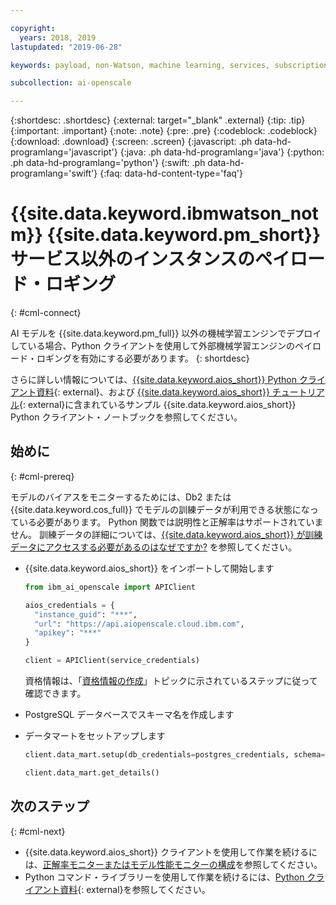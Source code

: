 ```yaml
---

copyright:
  years: 2018, 2019
lastupdated: "2019-06-28"

keywords: payload, non-Watson, machine learning, services, subscription

subcollection: ai-openscale

---
```


{:shortdesc: .shortdesc}
{:external: target="_blank" .external}
{:tip: .tip}
{:important: .important}
{:note: .note}
{:pre: .pre}
{:codeblock: .codeblock}
{:download: .download}
{:screen: .screen}
{:javascript: .ph data-hd-programlang='javascript'}
{:java: .ph data-hd-programlang='java'}
{:python: .ph data-hd-programlang='python'}
{:swift: .ph data-hd-programlang='swift'}
{:faq: data-hd-content-type='faq'}

# {{site.data.keyword.ibmwatson_notm}} {{site.data.keyword.pm_short}} サービス以外のインスタンスのペイロード・ロギング
{: #cml-connect}

AI モデルを {{site.data.keyword.pm_full}} 以外の機械学習エンジンでデプロイしている場合、Python クライアントを使用して外部機械学習エンジンのペイロード・ロギングを有効にする必要があります。
{: shortdesc}

さらに詳しい情報については、[{{site.data.keyword.aios_short}} Python クライアント資料](http://ai-openscale-python-client.mybluemix.net/){: external}、および [{{site.data.keyword.aios_short}} チュートリアル](https://github.com/pmservice/ai-openscale-tutorials/blob/master/README.md){: external}に含まれているサンプル {{site.data.keyword.aios_short}} Python クライアント・ノートブックを参照してください。

## 始めに
{: #cml-prereq}

モデルのバイアスをモニターするためには、Db2 または {{site.data.keyword.cos_full}} でモデルの訓練データが利用できる状態になっている必要があります。 Python 関数では説明性と正解率はサポートされていません。 訓練データの詳細については、[{{site.data.keyword.aios_short}} が訓練データにアクセスする必要があるのはなぜですか?](/docs/services/ai-openscale?topic=ai-openscale-trainingdata#trainingdata) を参照してください。

- {{site.data.keyword.aios_short}} をインポートして開始します

    ```python
    from ibm_ai_openscale import APIClient

    aios_credentials = {
      "instance_guid": "***",
      "url": "https://api.aiopenscale.cloud.ibm.com",
      "apikey": "***"
    }

    client = APIClient(service_credentials)
    ```
  資格情報は、「[資格情報の作成](/docs/services/ai-openscale?topic=ai-openscale-cred-create)」トピックに示されているステップに従って確認できます。

- PostgreSQL データベースでスキーマ名を作成します

- データマートをセットアップします

    ```python
    client.data_mart.setup(db_credentials=postgres_credentials, schema=schemaName)

    client.data_mart.get_details()
    ```


## 次のステップ
{: #cml-next}

- {{site.data.keyword.aios_short}} クライアントを使用して作業を続けるには、[正解率モニターまたはモデル性能モニターの構成](/docs/services/ai-openscale?topic=ai-openscale-acc-monitor)を参照してください。
- Python コマンド・ライブラリーを使用して作業を続けるには、[Python クライアント資料](http://ai-openscale-python-client.mybluemix.net/){: external}を参照してください。
